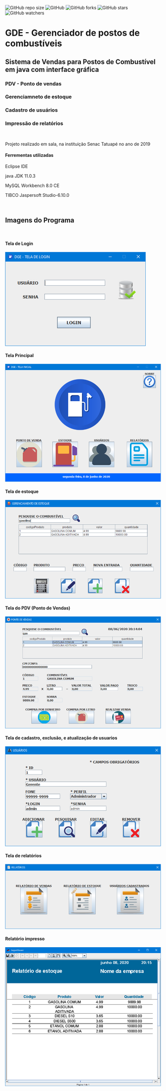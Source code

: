 ![GitHub repo size](https://img.shields.io/github/repo-size/andresdecarvalho/gde-sistema-de-vendas)
![GitHub](https://img.shields.io/github/license/andresdecarvalho/gde-sistema-de-vendas)
![GitHub forks](https://img.shields.io/github/forks/andresdecarvalho/gde-sistema-de-vendas)
![GitHub stars](https://img.shields.io/github/stars/andresdecarvalho/gde-sistema-de-vendas?style=social)
![GitHub watchers](https://img.shields.io/github/watchers/andresdecarvalho/gde-sistema-de-vendas?style=social)

# GDE - Gerenciador de postos de combustíveis 
<h2>Sistema de Vendas para Postos de Combustível em java com interface gráfica</h2>
<h3>PDV - Ponto de vendas</h3>
<h3>Gerenciamneto de estoque</h3>
<h3>Cadastro de usuários</h3>
<h3>Impressão de relatórios</h3>
<br>
<p>Projeto realizado em sala, na instituição Senac Tatuapé no ano de 2019</p>
<h4>Ferrementas utilizadas</h4>
<p>Eclipse IDE</p>
<p>java JDK 11.0.3</p>
<p>MySQL Workbench 8.0 CE</p>
<p>TIBCO Jaspersoft Studio-6.10.0</p>
<br>
<h2>Imagens do Programa</h2>
<br>
<h4>Tela de Login</h4>
<img src="imgs/login.PNG">
<br>
<h4>Tela Principal</h4>
<img src="imgs/principal.PNG">
<br>
<h4>Tela de estoque</h4>
<img src="imgs/estoque.PNG">
<br>
<h4>Tela do PDV (Ponto de Vendas)</h4>
<img src="imgs/pdv.PNG">
<br>
<h4>Tela de cadastro, exclusão, e atualização de usuarios</h4>
<img src="imgs/usuarios.PNG">
<br>
<h4>Tela de relatórios</h4>
<img src="imgs/relatorios.PNG">
<br>
<h4>Relatório impresso</h4>
<img src="imgs/relatorio.PNG">
<br>
